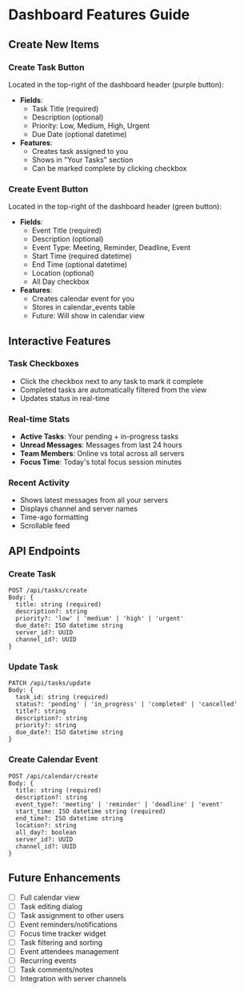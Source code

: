# Dashboard Features Guide

## Create New Items

### Create Task Button
Located in the top-right of the dashboard header (purple button):
- **Fields**:
  - Task Title (required)
  - Description (optional)
  - Priority: Low, Medium, High, Urgent
  - Due Date (optional datetime)
- **Features**:
  - Creates task assigned to you
  - Shows in "Your Tasks" section
  - Can be marked complete by clicking checkbox

### Create Event Button
Located in the top-right of the dashboard header (green button):
- **Fields**:
  - Event Title (required)
  - Description (optional)
  - Event Type: Meeting, Reminder, Deadline, Event
  - Start Time (required datetime)
  - End Time (optional datetime)
  - Location (optional)
  - All Day checkbox
- **Features**:
  - Creates calendar event for you
  - Stores in calendar_events table
  - Future: Will show in calendar view

## Interactive Features

### Task Checkboxes
- Click the checkbox next to any task to mark it complete
- Completed tasks are automatically filtered from the view
- Updates status in real-time

### Real-time Stats
- **Active Tasks**: Your pending + in-progress tasks
- **Unread Messages**: Messages from last 24 hours
- **Team Members**: Online vs total across all servers
- **Focus Time**: Today's total focus session minutes

### Recent Activity
- Shows latest messages from all your servers
- Displays channel and server names
- Time-ago formatting
- Scrollable feed

## API Endpoints

### Create Task
```
POST /api/tasks/create
Body: {
  title: string (required)
  description?: string
  priority?: 'low' | 'medium' | 'high' | 'urgent'
  due_date?: ISO datetime string
  server_id?: UUID
  channel_id?: UUID
}
```

### Update Task
```
PATCH /api/tasks/update
Body: {
  task_id: string (required)
  status?: 'pending' | 'in_progress' | 'completed' | 'cancelled'
  title?: string
  description?: string
  priority?: string
  due_date?: ISO datetime string
}
```

### Create Calendar Event
```
POST /api/calendar/create
Body: {
  title: string (required)
  description?: string
  event_type?: 'meeting' | 'reminder' | 'deadline' | 'event'
  start_time: ISO datetime string (required)
  end_time?: ISO datetime string
  location?: string
  all_day?: boolean
  server_id?: UUID
  channel_id?: UUID
}
```

## Future Enhancements

- [ ] Full calendar view
- [ ] Task editing dialog
- [ ] Task assignment to other users
- [ ] Event reminders/notifications
- [ ] Focus time tracker widget
- [ ] Task filtering and sorting
- [ ] Event attendees management
- [ ] Recurring events
- [ ] Task comments/notes
- [ ] Integration with server channels
